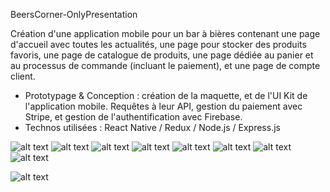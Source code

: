 BeersCorner-OnlyPresentation

Création d'une application mobile pour un bar à bières contenant une page d'accueil avec toutes les actualités, une page pour stocker des produits favoris, une page de catalogue de produits, une page dédiée au panier et au processus de commande (incluant le paiement), et une page de compte client. 

 - Prototypage & Conception : création de la maquette, et de l'UI Kit de l'application mobile. Requêtes à leur API, gestion du paiement avec Stripe, et gestion de l'authentification avec Firebase.
- Technos utilisées : React Native / Redux / Node.js / Express.js 

![alt text](https://res.cloudinary.com/drchl4shw/image/upload/v1632229160/Beers1_ja1bqs.png)
![alt text](https://res.cloudinary.com/drchl4shw/image/upload/v1632229160/Beers6_tjuyol.png)
![alt text](https://res.cloudinary.com/drchl4shw/image/upload/v1632229160/Beers7_zj4ey7.png)
![alt text](https://res.cloudinary.com/drchl4shw/image/upload/v1632229160/Beers2_sg4txb.png)
![alt text](https://res.cloudinary.com/drchl4shw/image/upload/v1632229160/Beers3_m6tpi3.png)
![alt text](https://res.cloudinary.com/drchl4shw/image/upload/v1632229160/Beers9_aiqrga.png)
![alt text](https://res.cloudinary.com/drchl4shw/image/upload/v1632229161/Beers11_edzl3t.png)
![alt text](https://res.cloudinary.com/drchl4shw/image/upload/v1632229161/Beers10_ynxhln.png)

![alt text](https://res.cloudinary.com/drchl4shw/image/upload/v1630934938/Capture_d_e%CC%81cran_2021-07-29_a%CC%80_19.03.45_kogeoh.png)
